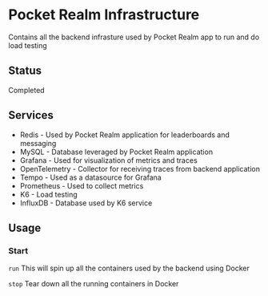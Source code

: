 # Pocket Realm Infrastructure

Contains all the backend infrasture used by Pocket Realm app to run and do load testing

## Status

Completed

## Services

* Redis - Used by Pocket Realm application for leaderboards and messaging
* MySQL - Database leveraged by Pocket Realm application
* Grafana - Used for visualization of metrics and traces
* OpenTelemetry - Collector for receiving traces from backend application
* Tempo - Used as a datasource for Grafana
* Prometheus - Used to collect metrics
* K6 - Load testing
* InfluxDB - Database used by K6 service

## Usage

### Start

```run```
This will spin up all the containers used by the backend using Docker

```stop```
Tear down all the running containers in Docker
